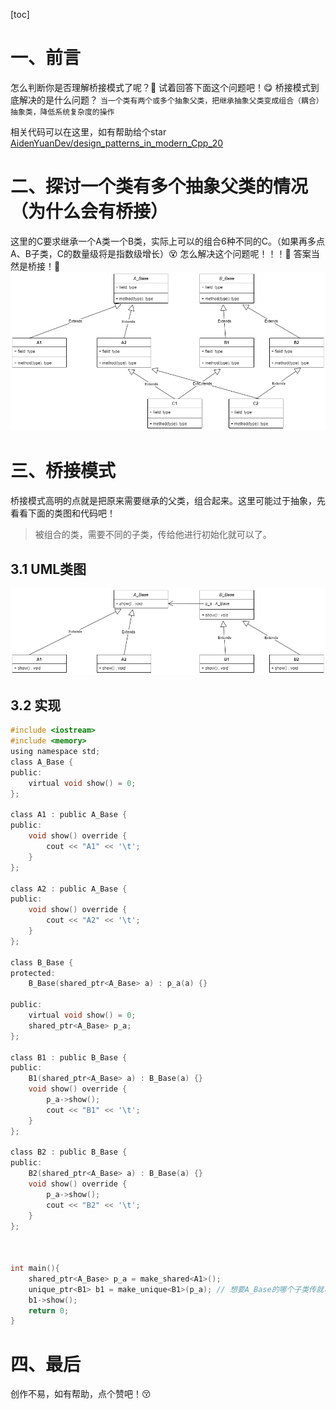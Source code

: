 [toc]

# 一、前言
怎么判断你是否理解桥接模式了呢？🧐
试着回答下面这个问题吧！😋
桥接模式到底解决的是什么问题？
`当一个类有两个或多个抽象父类，把继承抽象父类变成组合（耦合）抽象类，降低系统复杂度的操作`

相关代码可以在这里，如有帮助给个star
[AidenYuanDev/design_patterns_in_modern_Cpp_20](https://github.com/AidenYuanDev/design_patterns_in_modern_Cpp_20)

# 二、探讨一个类有多个抽象父类的情况（为什么会有桥接）
这里的C要求继承一个A类一个B类，实际上可以的组合6种不同的C。（如果再多点A、B子类，C的数量级将是指数级增长）😵
怎么解决这个问题呢！！！🤩
答案当然是桥接！🥳
![桥接模式继承问题](.\图片(image)\桥接模式继承问题.png)

# 三、桥接模式
桥接模式高明的点就是把原来需要继承的父类，组合起来。这里可能过于抽象，先看看下面的类图和代码吧！

> 被组合的类，需要不同的子类，传给他进行初始化就可以了。

## 3.1 UML类图
![桥接模式](.\图片(image)\桥接模式.png)

## 3.2 实现
~~~c
#include <iostream>
#include <memory>
using namespace std;
class A_Base {
public:
    virtual void show() = 0;
};

class A1 : public A_Base {
public:
    void show() override {
        cout << "A1" << '\t';
    }
};

class A2 : public A_Base {
public:
    void show() override {
        cout << "A2" << '\t';
    }
};

class B_Base {
protected:
    B_Base(shared_ptr<A_Base> a) : p_a(a) {}

public:
    virtual void show() = 0;
    shared_ptr<A_Base> p_a;
};

class B1 : public B_Base {
public:
    B1(shared_ptr<A_Base> a) : B_Base(a) {}
    void show() override {
        p_a->show();
        cout << "B1" << '\t';
    }
};

class B2 : public B_Base {
public:
    B2(shared_ptr<A_Base> a) : B_Base(a) {}
    void show() override {
        p_a->show();
        cout << "B2" << '\t';
    }
};



int main(){
    shared_ptr<A_Base> p_a = make_shared<A1>();
    unique_ptr<B1> b1 = make_unique<B1>(p_a); // 想要A_Base的哪个子类传就可以
    b1->show();
    return 0;
}
~~~

# 四、最后
创作不易，如有帮助，点个赞吧！😚